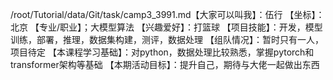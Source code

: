 /root/Tutorial/data/Git/task/camp3_3991.md【大家可以叫我】：伍行
【坐标】：北京
【专业/职业】；大模型算法
【兴趣爱好】：打篮球
【项目技能】：开发，模型训练，部署，推理，数据集构建，测评，数据处理
【组队情况】：暂时只有一人，项目待定
【本课程学习基础】：对python，数据处理比较熟悉，掌握pytorch和transformer架构等基础
【本期活动目标】：提升自己，期待与大佬一起做出东西
